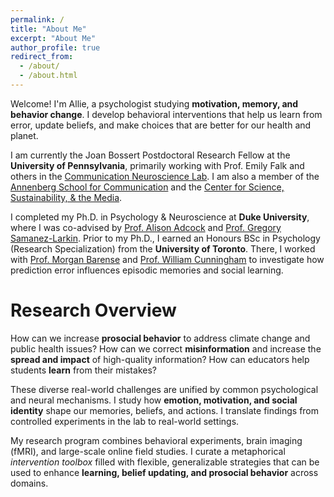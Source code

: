 ```yaml
---
permalink: /
title: "About Me"
excerpt: "About Me"
author_profile: true
redirect_from: 
  - /about/
  - /about.html
---
```

Welcome! I'm Allie, a psychologist studying **motivation, memory, and behavior change**. I develop behavioral interventions that help us learn from error, update beliefs, and make choices that are better for our health and planet.

I am currently the Joan Bossert Postdoctoral Research Fellow at the **University of Pennsylvania**, primarily working with Prof. Emily Falk and others in the <a href="https://www.asc.upenn.edu/research/centers/communication-neuroscience-lab">Communication Neuroscience Lab</a>. I am also a member of the <a href="https://www.asc.upenn.edu/">Annenberg School for Communication</a> and the <a href="https://web.sas.upenn.edu/pcssm/">Center for Science, Sustainability, & the Media</a>.

I completed my Ph.D. in Psychology & Neuroscience at **Duke University**, where I was co-advised by <a href="https://www.adcocklab.org/">Prof. Alison Adcock</a> and <a href="https://www.mcablab.science/">Prof. Gregory Samanez-Larkin</a>. Prior to my Ph.D., I earned an Honours BSc in Psychology (Research Specialization) from the **University of Toronto**. There, I worked with <a href="https://barense.psych.utoronto.ca/">Prof. Morgan Barense</a> and <a href="https://socialcognitivescience.ca/">Prof. William Cunningham</a> to investigate how prediction error influences episodic memories and social learning. 



Research Overview
======
How can we increase **prosocial behavior** to address climate change and public health issues? How can we correct **misinformation** and increase the **spread and impact** of high-quality information? How can educators help students **learn** from their mistakes?

These diverse real-world challenges are unified by common psychological and neural mechanisms. I study how **emotion, motivation, and social identity** shape our memories, beliefs, and actions. I translate findings from controlled experiments in the lab to real-world settings. 

My research program combines behavioral experiments, brain imaging (fMRI), and large-scale online field studies. I curate a metaphorical *intervention toolbox* filled with flexible, generalizable strategies that can be used to enhance **learning, belief updating, and prosocial behavior** across domains. 
